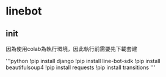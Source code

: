 # linebot

## init

因為使用colab為執行環境，因此執行前需要先下載套建

'''python
!pip install django
!pip install line-bot-sdk
!pip install beautifulsoup4
!pip install requests
!pip install transitions
'''
